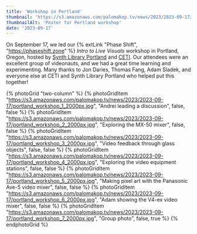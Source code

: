 ```yaml
---
title: 'Workshop in Portland'
thumbnail: 'https://s3.amazonaws.com/palomakop.tv/news/2023/2023-09-17/portland_workshop_poster.jpg'
thumbnailAlt: 'Poster for Portland workshop'
date: '2023-09-17'
---
```


On September 17, we led our {% extLink "Phase Shift", "https://phaseshift.zone" %} *Intro to Live Visuals* workshop in Portland, Oregon, hosted by <a href="https://synthlibraryportland.com/" rel="noopener" target="_blank">Synth Library Portland</a> and <a href="https://ceti.institute/" rel="noopener" target="_blank">CETI</a>. Our attendees were an excellent group of videonauts, and we had a great time learning and experimenting. Many thanks to Jon Daries, Thomas Fang, Adam Sladek, and everyone else at CETI and Synth Library Portland who helped put this together!

{% photoGrid "two-column" %}
{% photoGridItem "https://s3.amazonaws.com/palomakop.tv/news/2023/2023-09-17/portland_workshop_1_2000px.jpg", "Andrei leading a discussion", false, false %}
{% photoGridItem "https://s3.amazonaws.com/palomakop.tv/news/2023/2023-09-17/portland_workshop_2_2000px.jpg", "Exploring the MX-50 mixer", false, false %}
{% photoGridItem "https://s3.amazonaws.com/palomakop.tv/news/2023/2023-09-17/portland_workshop_3_2000px.jpg", "Video feedback through glass objects", false, false %}
{% photoGridItem "https://s3.amazonaws.com/palomakop.tv/news/2023/2023-09-17/portland_workshop_4_2000px.jpg", "Exploring the video equipment stations", false, false %}
{% photoGridItem "https://s3.amazonaws.com/palomakop.tv/news/2023/2023-09-17/portland_workshop_5_2000px.jpg", "Making pixel art with the Panasonic Ave-5 video mixer", false, false %}
{% photoGridItem "https://s3.amazonaws.com/palomakop.tv/news/2023/2023-09-17/portland_workshop_6_2000px.jpg", "Adam showing the V4-ex video mixer", false, false %}
{% photoGridItem "https://s3.amazonaws.com/palomakop.tv/news/2023/2023-09-17/portland_workshop_7_2000px.jpg", "Group photo", false, true %}
{% endphotoGrid %}
